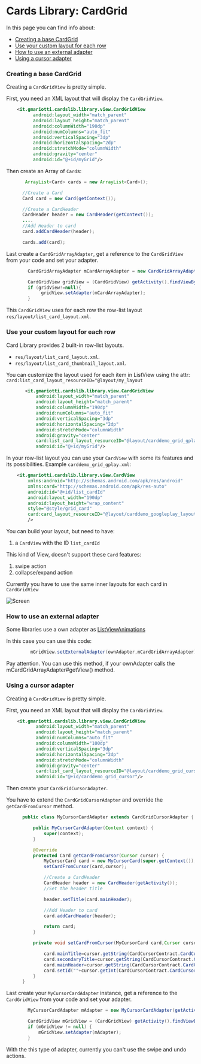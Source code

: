 # Cards Library: CardGrid

In this page you can find info about:

* [Creating a base CardGrid](#creating-a-base-cardgrid)
* [Use your custom layout for each row](#use-your-custom-layout-for-each-row)
* [How to use an external adapter](#How-to-use-an-external-adapter)
* [Using a cursor adapter](#using-a-cursor-adapter)


### Creating a base CardGrid

Creating a `CardGridView` is pretty simple.

First, you need an XML layout that will display the `CardGridView`.

``` xml
    <it.gmariotti.cardslib.library.view.CardGridView
          android:layout_width="match_parent"
          android:layout_height="match_parent"
          android:columnWidth="190dp"
          android:numColumns="auto_fit"
          android:verticalSpacing="3dp"
          android:horizontalSpacing="2dp"
          android:stretchMode="columnWidth"
          android:gravity="center"
          android:id="@+id/myGrid"/>
```

Then create an Array of `Card`s:

``` java
       ArrayList<Card> cards = new ArrayList<Card>();

      //Create a Card
      Card card = new Card(getContext());

      //Create a CardHeader
      CardHeader header = new CardHeader(getContext());
      ....
      //Add Header to card
      card.addCardHeader(header);

      cards.add(card);
```

Last create a `CardGridArrayAdapter`, get a reference to the `CardGridView` from your code and set your adapter.

``` java
        CardGridArrayAdapter mCardArrayAdapter = new CardGridArrayAdapter(context,cards);

        CardGridView gridView = (CardGridView) getActivity().findViewById(R.id.myGrid);
        if (gridView!=null){
             gridView.setAdapter(mCardArrayAdapter);
        }
```

This `CardGridView` uses for each row the row-list layout `res/layout/list_card_layout.xml`.


### Use your custom layout for each row

Card Library provides 2 built-in row-list layouts.

* `res/layout/list_card_layout.xml`.
* `res/layout/list_card_thumbnail_layout.xml`.

You can customize the layout used for each item in ListView using the attr: `card:list_card_layout_resourceID="@layout/my_layout`

``` xml
       <it.gmariotti.cardslib.library.view.CardGridView
           android:layout_width="match_parent"
           android:layout_height="match_parent"
           android:columnWidth="190dp"
           android:numColumns="auto_fit"
           android:verticalSpacing="3dp"
           android:horizontalSpacing="2dp"
           android:stretchMode="columnWidth"
           android:gravity="center"
           card:list_card_layout_resourceID="@layout/carddemo_grid_gplay"
           android:id="@+id/myGrid"/>
```

In your row-list layout you can use your `CardView` with some its features and its possibilities.
Example `carddemo_grid_gplay.xml`:

``` xml
    <it.gmariotti.cardslib.library.view.CardView
        xmlns:android="http://schemas.android.com/apk/res/android"
        xmlns:card="http://schemas.android.com/apk/res-auto"
        android:id="@+id/list_cardId"
        android:layout_width="190dp"
        android:layout_height="wrap_content"
        style="@style/grid_card"
        card:card_layout_resourceID="@layout/carddemo_googleplay_layout"
        />
```

You can build your layout, but need to have:

 1. a `CardView` with the ID `list_cardId`


This kind of View, doesn't support these `Card` features:

 1. swipe action
 2. collapse/expand action


Currently you have to use the same inner layouts for each card in `CardGridView`


![Screen](https://github.com/gabrielemariotti/cardslib/raw/master/demo/images/demo/grid_gplay.png)

### How to use an external adapter

Some libraries use a own adapter as [ListViewAnimations](https://github.com/gabrielemariotti/cardslib/tree/master/doc/OTHERLIBRARIES.md#using-card-with-listviewanimations)

In this case you can use this code:

``` java
         mGridView.setExternalAdapter(ownAdapter,mCardGridArrayAdapter);
```

Pay attention. You can use this method, if your ownAdapter calls the mCardGridArrayAdapter#getView() method.

### Using a cursor adapter

Creating a `CardGridView` is pretty simple.

First, you need an XML layout that will display the `CardGridView`.

``` xml
    <it.gmariotti.cardslib.library.view.CardGridView
           android:layout_width="match_parent"
           android:layout_height="match_parent"
           android:numColumns="auto_fit"
           android:columnWidth="100dp"
           android:verticalSpacing="3dp"
           android:horizontalSpacing="2dp"
           android:stretchMode="columnWidth"
           android:gravity="center"
           card:list_card_layout_resourceID="@layout/carddemo_grid_cursor_layout"
           android:id="@+id/carddemo_grid_cursor"/>
```

Then create your `CardGridCursorAdapter`.

You have to extend the `CardGridCursorAdapter` and override the `getCardFromCursor` method.

``` java
      public class MyCursorCardAdapter extends CardGridCursorAdapter {

          public MyCursorCardAdapter(Context context) {
              super(context);
          }

          @Override
          protected Card getCardFromCursor(Cursor cursor) {
              MyCursorCard card = new MyCursorCard(super.getContext());
              setCardFromCursor(card,cursor);

              //Create a CardHeader
              CardHeader header = new CardHeader(getActivity());
              //Set the header title

              header.setTitle(card.mainHeader);

              //Add Header to card
              card.addCardHeader(header);

              return card;
          }

          private void setCardFromCursor(MyCursorCard card,Cursor cursor) {

              card.mainTitle=cursor.getString(CardCursorContract.CardCursor.IndexColumns.TITLE_COLUMN);
              card.secondaryTitle=cursor.getString(CardCursorContract.CardCursor.IndexColumns.SUBTITLE_COLUMN);
              card.mainHeader=cursor.getString(CardCursorContract.CardCursor.IndexColumns.HEADER_COLUMN);
              card.setId(""+cursor.getInt(CardCursorContract.CardCursor.IndexColumns.ID_COLUMN));
          }
      }

```

Last create your `MyCursorCardAdapter` instance, get a reference to the `CardGridView` from your code and set your adapter.

``` java
        MyCursorCardAdapter mAdapter = new MyCursorCardAdapter(getActivity());

        CardGridView mGridView = (CardGridView) getActivity().findViewById(R.id.carddemo_grid_cursor);
        if (mGridView != null) {
            mGridView.setAdapter(mAdapter);
        }
```

With the this type of adapter, currently you can't use the swipe and undo actions.
